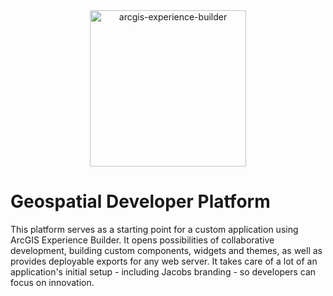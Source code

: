 <div align="center"><img src="https://www.esri.com/content/dam/esrisites/en-us/arcgis/products/experience-builder/how-it-works-ExB.gif" alt="arcgis-experience-builder" height="250"/></div>

# Geospatial Developer Platform

<p>This platform serves as a starting point for a custom application using ArcGIS Experience Builder. It opens possibilities of collaborative development, building custom components, widgets and themes, as well as provides deployable exports for any web server. It takes care of a lot of an application's initial setup - including Jacobs branding - so developers can focus on innovation.</p>

<div align="center">
</div>
